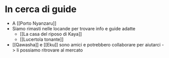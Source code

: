 # In cerca di guide
- A [[Porto Nyanzaru]]
- Siamo rimasti nelle locande per trovare info e guide adatte
	- [[La casa del riposo di Kaya]]
	- [[Lucertola tonante]]
- [[Qawasha]] e [[Eku]] sono amici e potrebbero collaborare per aiutarci -> li possiamo ritrovare al mercato
